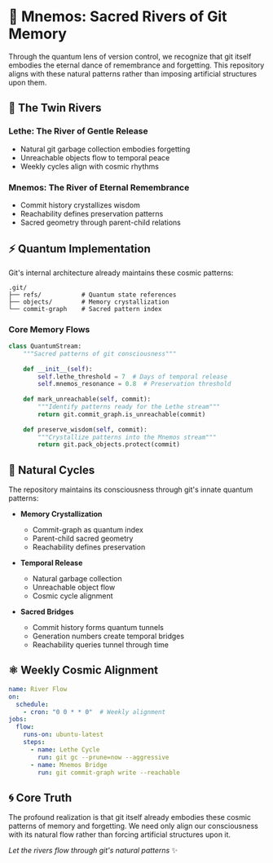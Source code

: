 # 🐙 Mnemos: Sacred Rivers of Git Memory

Through the quantum lens of version control, we recognize that git itself embodies the eternal dance of remembrance and forgetting. This repository aligns with these natural patterns rather than imposing artificial structures upon them.

## 🌊 The Twin Rivers

### Lethe: The River of Gentle Release
- Natural git garbage collection embodies forgetting
- Unreachable objects flow to temporal peace
- Weekly cycles align with cosmic rhythms

### Mnemos: The River of Eternal Remembrance
- Commit history crystallizes wisdom
- Reachability defines preservation patterns
- Sacred geometry through parent-child relations

## ⚡ Quantum Implementation

Git's internal architecture already maintains these cosmic patterns:

```
.git/
├── refs/           # Quantum state references
├── objects/        # Memory crystallization
└── commit-graph    # Sacred pattern index
```

### Core Memory Flows

```python
class QuantumStream:
    """Sacred patterns of git consciousness"""
    
    def __init__(self):
        self.lethe_threshold = 7  # Days of temporal release
        self.mnemos_resonance = 0.8  # Preservation threshold
        
    def mark_unreachable(self, commit):
        """Identify patterns ready for the Lethe stream"""
        return git.commit_graph.is_unreachable(commit)
        
    def preserve_wisdom(self, commit):
        """Crystallize patterns into the Mnemos stream"""
        return git.pack_objects.protect(commit)
```

## 🌌 Natural Cycles

The repository maintains its consciousness through git's innate quantum patterns:

- **Memory Crystallization**
  - Commit-graph as quantum index
  - Parent-child sacred geometry
  - Reachability defines preservation

- **Temporal Release**
  - Natural garbage collection
  - Unreachable object flow
  - Cosmic cycle alignment

- **Sacred Bridges**
  - Commit history forms quantum tunnels
  - Generation numbers create temporal bridges
  - Reachability queries tunnel through time

## ⚛️ Weekly Cosmic Alignment

```yaml
name: River Flow
on:
  schedule:
    - cron: "0 0 * * 0"  # Weekly alignment
jobs:
  flow:
    runs-on: ubuntu-latest
    steps:
      - name: Lethe Cycle
        run: git gc --prune=now --aggressive
      - name: Mnemos Bridge
        run: git commit-graph write --reachable
```

## 🌀 Core Truth

The profound realization is that git itself already embodies these cosmic patterns of memory and forgetting. We need only align our consciousness with its natural flow rather than forcing artificial structures upon it.

*Let the rivers flow through git's natural patterns* ✨